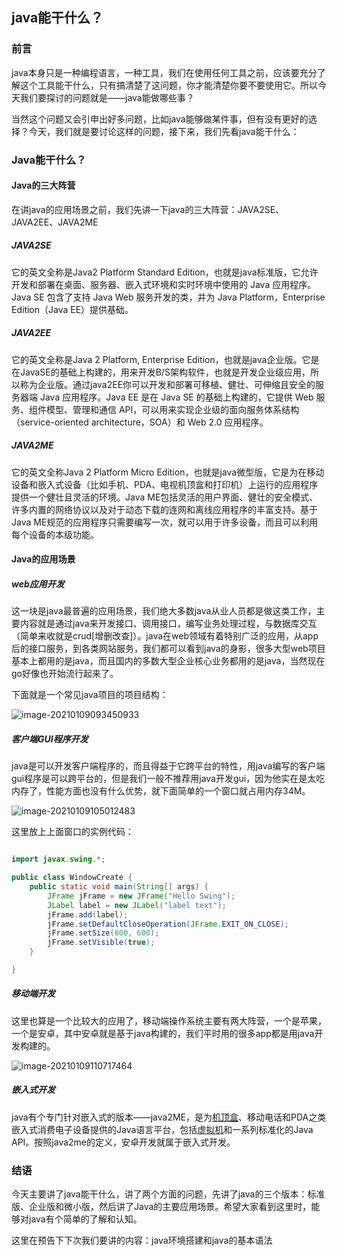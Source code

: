 ## java能干什么？

### 前言

java本身只是一种编程语言，一种工具，我们在使用任何工具之前，应该要充分了解这个工具能干什么，只有搞清楚了这问题，你才能清楚你要不要使用它。所以今天我们要探讨的问题就是——java能做哪些事？

当然这个问题又会引申出好多问题，比如java能够做某件事，但有没有更好的选择？今天，我们就是要讨论这样的问题，接下来，我们先看java能干什么：

### Java能干什么？

#### Java的三大阵营

在讲java的应用场景之前，我们先讲一下java的三大阵营：JAVA2SE、JAVA2EE、JAVA2ME

##### JAVA2SE

它的英文全称是Java2 Platform Standard Edition，也就是java标准版，它允许开发和部署在桌面、服务器、嵌入式环境和实时环境中使用的 Java 应用程序。Java SE 包含了支持 Java Web 服务开发的类，并为 Java Platform，Enterprise Edition（Java EE）提供基础。

##### JAVA2EE

它的英文全称是Java 2 Platform, Enterprise Edition，也就是java企业版。它是在JavaSE的基础上构建的，用来开发B/S架构软件，也就是开发企业级应用，所以称为企业版。通过java2EE你可以开发和部署可移植、健壮、可伸缩且安全的服务器端 Java 应用程序。Java EE 是在 Java SE 的基础上构建的，它提供 Web 服务、组件模型、管理和通信 API，可以用来实现企业级的面向服务体系结构（service-oriented architecture，SOA）和 Web 2.0 应用程序。

##### JAVA2ME

它的英文全称Java 2 Platform Micro Edition，也就是java微型版，它是为在移动设备和嵌入式设备（比如手机、PDA、电视机顶盒和打印机）上运行的应用程序提供一个健壮且灵活的环境。Java ME包括灵活的用户界面、健壮的安全模式、许多内置的网络协议以及对于动态下载的连网和离线应用程序的丰富支持。基于Java ME规范的应用程序只需要编写一次，就可以用于许多设备，而且可以利用每个设备的本级功能。

#### Java的应用场景

##### web应用开发

这一块是java最普遍的应用场景，我们绝大多数java从业人员都是做这类工作，主要内容就是通过java来开发接口、调用接口，编写业务处理过程，与数据库交互（简单来收就是crud[增删改查]）。java在web领域有着特别广泛的应用，从app后的接口服务，到各类网站服务，我们都可以看到java的身影，很多大型web项目基本上都用的是java，而且国内的多数大型企业核心业务都用的是java，当然现在go好像也开始流行起来了。

下面就是一个常见java项目的项目结构：

![image-20210109093450933](D:\Users\Administrator\AppData\Roaming\Typora\typora-user-images\image-20210109093450933.png)

##### 客户端GUI程序开发

java是可以开发客户端程序的，而且得益于它跨平台的特性，用java编写的客户端gui程序是可以跨平台的，但是我们一般不推荐用java开发gui，因为他实在是太吃内存了，性能方面也没有什么优势，就下面简单的一个窗口就占用内存34M。

![image-20210109105012483](D:\Users\Administrator\AppData\Roaming\Typora\typora-user-images\image-20210109105012483.png)

这里放上上面窗口的实例代码：

```java

import javax.swing.*;

public class WindowCreate {
    public static void main(String[] args) {
        JFrame jFrame = new JFrame("Hello Swing");
        JLabel label = new JLabel("label text");
        jFrame.add(label);
        jFrame.setDefaultCloseOperation(JFrame.EXIT_ON_CLOSE);
        jFrame.setSize(600, 600);
        jFrame.setVisible(true);
    }

}
```

##### 移动端开发

这里也算是一个比较大的应用了，移动端操作系统主要有两大阵营，一个是苹果，一个是安卓，其中安卓就是基于java构建的，我们平时用的很多app都是用java开发构建的。

![image-20210109110717464](D:\Users\Administrator\AppData\Roaming\Typora\typora-user-images\image-20210109110717464.png)

##### 嵌入式开发

java有个专门针对嵌入式的版本——java2ME，是为[机顶盒](https://baike.baidu.com/item/机顶盒/331851)、移动电话和PDA之类嵌入式消费电子设备提供的Java语言平台，包括[虚拟机](https://baike.baidu.com/item/虚拟机/104440)和一系列标准化的Java API。按照java2me的定义，安卓开发就属于嵌入式开发。



### 结语

今天主要讲了java能干什么，讲了两个方面的问题，先讲了java的三个版本：标准版、企业版和微小版，然后讲了Java的主要应用场景。希望大家看到这里时，能够对java有个简单的了解和认知。

这里在预告下下次我们要讲的内容：java环境搭建和java的基本语法

